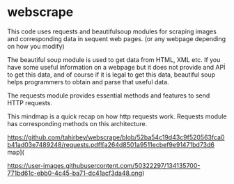 # webscrape
This code uses requests and beautifulsoup modules for scraping images and corresponding data in sequent web pages. (or any webpage depending on how you modify)

The beautiful soup module is used to get data from HTML, XML etc. If you have some useful information on a webpage but it does not provide and APİ to get this data, and of course if it is legal to get this data, beautiful soup helps programmers to obtain and parse that useful data. 

The requests module provides essential methods and features to send HTTP requests.

This mindmap is a quick recap on how http requests work. Requests module has corresponding methods on this architecture.


https://github.com/tahirbey/webscrape/blob/52ba54c19d43c9f520563fca0b41ad03e7489248/requests.pdf![a264d8501a9511ecbef9e91471bd73d6 map](

https://user-images.githubusercontent.com/50322297/134135700-771bd61c-ebb0-4c45-ba71-dc41acf3da48.png)

